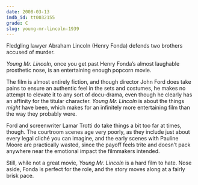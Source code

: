 ```yaml
---
date: 2008-03-13
imdb_id: tt0032155
grade: C
slug: young-mr-lincoln-1939
---
```


Fledgling lawyer Abraham Lincoln (Henry Fonda) defends two brothers accused of murder.

_Young Mr. Lincoln_, once you get past Henry Fonda’s almost laughable prosthetic nose, is an entertaining enough popcorn movie.

The film is almost entirely fiction, and though director John Ford does take pains to ensure an authentic feel in the sets and costumes, he makes no attempt to elevate it to any sort of docu-drama, even though he clearly has an affinity for the titular character. _Young Mr. Lincoln_ is about the things _might_ have been, which makes for an infinitely more entertaining film than the way they probably were.

Ford and screenwriter Lamar Trotti do take things a bit too far at times, though. The courtroom scenes age very poorly, as they include just about every legal cliché you can imagine, and the early scenes with Pauline Moore are practically wasted, since the payoff feels trite and doesn’t pack anywhere near the emotional impact the filmmakers intended.

Still, while not a great movie, _Young Mr. Lincoln_ is a hard film to hate. Nose aside, Fonda is perfect for the role, and the story moves along at a fairly brisk pace.
